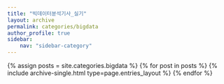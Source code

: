 ```yaml
---
title: "빅데이터분석기사_실기"
layout: archive
permalink: categories/bigdata
author_profile: true
sidebar:
    nav: "sidebar-category"
---
```


{% assign posts = site.categories.bigdata %}
{% for post in posts %} {% include archive-single.html type=page.entries_layout %} {% endfor %}
